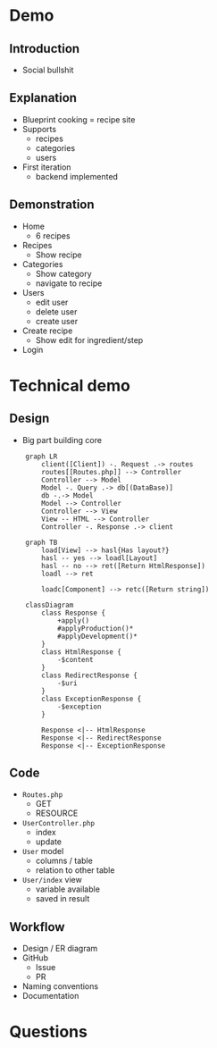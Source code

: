 # Demo

## Introduction

- Social bullshit

## Explanation

- Blueprint cooking = recipe site
- Supports
  - recipes
  - categories
  - users
- First iteration
  - backend implemented

## Demonstration

- Home
  - 6 recipes
- Recipes
  - Show recipe
- Categories
  - Show category
  - navigate to recipe
- Users
  - edit user
  - delete user
  - create user
- Create recipe
  - Show edit for ingredient/step
- Login


# Technical demo

## Design

- Big part building core

```mermaid
    graph LR
        client([Client]) -. Request .-> routes
        routes[[Routes.php]] --> Controller
        Controller --> Model
        Model -. Query .-> db[(DataBase)]
        db -.-> Model
        Model --> Controller
        Controller --> View
        View -- HTML --> Controller
        Controller -. Response .-> client
```
```mermaid
    graph TB
        load[View] --> hasl{Has layout?}
        hasl -- yes --> loadl[Layout]
        hasl -- no --> ret([Return HtmlResponse])
        loadl --> ret

        loadc[Component] --> retc([Return string])
```
```mermaid
    classDiagram
        class Response {
            +apply()
            #applyProduction()*
            #applyDevelopment()*
        }
        class HtmlResponse {
            -$content
        }
        class RedirectResponse {
            -$uri
        }
        class ExceptionResponse {
            -$exception
        }

        Response <|-- HtmlResponse
        Response <|-- RedirectResponse
        Response <|-- ExceptionResponse
```
## Code

- `Routes.php`
  - GET
  - RESOURCE 
- `UserController.php`
  - index
  - update
- `User` model
  - columns / table
  - relation to other table
- `User/index` view
  - variable available
  - saved in result

## Workflow

- Design / ER diagram
- GitHub
  - Issue
  - PR
- Naming conventions
- Documentation

# Questions

